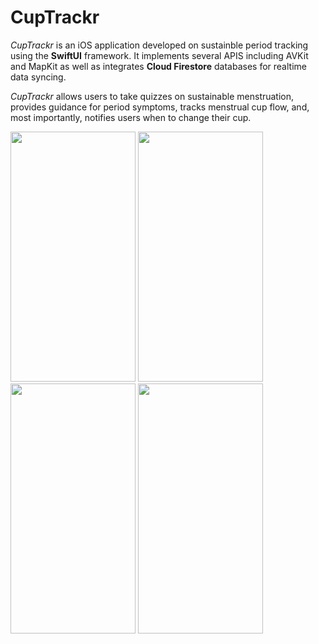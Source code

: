 # CupTrackr
*CupTrackr* is an iOS application developed on sustainble period tracking using the **SwiftUI** framework. It implements several APIS including AVKit and MapKit as well as integrates **Cloud Firestore** databases for realtime data syncing. 


*CupTrackr* allows users to take quizzes on sustainable menstruation, provides guidance for period symptoms, tracks menstrual cup flow, and, most importantly, notifies users when to change their cup. 

<img src="https://user-images.githubusercontent.com/53469845/183836644-2b3c3a9c-446d-4f7f-8986-560b75aeaf3b.png" width="200" height="400" /> <img src="https://user-images.githubusercontent.com/53469845/183836764-735405e8-e2d3-4259-b28f-39feab39e2d5.png" width="200" height="400" /> <img src="https://user-images.githubusercontent.com/53469845/183836742-df037079-2180-4961-9f12-a4abac662b73.png" width="200" height="400" />  <img src="https://user-images.githubusercontent.com/53469845/183836777-0a298ccc-1ebb-4231-9520-6ac880020a2c.png" width="200" height="400" />



